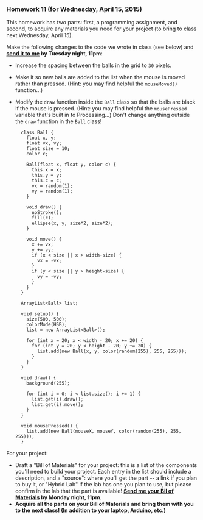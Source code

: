 ### Homework 11 (for Wednesday, April 15, 2015)

This homework has two parts: first, a programming assignment, and second, to acquire any materials you need for your project (to bring to class next Wednesday, April 15).

Make the following changes to the code we wrote in class (see below) and **[send it to me](mailto:jzamfirescupereira@cca.edu) by Tuesday night, 11pm**:
- Increase the spacing between the balls in the grid to `30` pixels.
- Make it so new balls are added to the list when the mouse is moved rather than pressed. (Hint: you may find helpful the `mouseMoved()` function...)
- Modify the `draw` function inside the `Ball` class so that the balls are black if the mouse is pressed. (Hint: you may find helpful the `mousePressed` variable that's built in to Processing...) Don't change anything outside the `draw` function in the `Ball` class!
  
        class Ball {
          float x, y;
          float vx, vy;
          float size = 10;
          color c;
  
          Ball(float x, float y, color c) {
            this.x = x;
            this.y = y;
            this.c = c;
            vx = random(1);
            vy = random(1);
          }
  
          void draw() {
            noStroke();
            fill(c);
            ellipse(x, y, size*2, size*2);
          }
  
          void move() {
            x += vx;
            y += vy;
            if (x < size || x > width-size) {
              vx = -vx;
            }
            if (y < size || y > height-size) {
              vy = -vy;
            }
          }
        }

        ArrayList<Ball> list;

        void setup() {
          size(500, 500);
          colorMode(HSB);
          list = new ArrayList<Ball>();

          for (int x = 20; x < width - 20; x += 20) {      
            for (int y = 20; y < height - 20; y += 20) {
              list.add(new Ball(x, y, color(random(255), 255, 255)));
            }    
          }
        }

        void draw() {
          background(255);
  
          for (int i = 0; i < list.size(); i += 1) {
            list.get(i).draw();
            list.get(i).move();    
          }
        }

        void mousePressed() {
          list.add(new Ball(mouseX, mouseY, color(random(255), 255, 255)));
        }

For your project:
- Draft a "Bill of Materials" for your project: this is a list of the components you'll need to build your project. Each entry in the list should include a description, and a "source": where you'll get the part -- a link if you plan to buy it, or "Hybrid Lab" if the lab has one you plan to use, but please confirm in the lab that the part is available! 
  **[Send me your Bil of Materials](mailto:jzamfirescupereira@cca.edu) by Monday night, 11pm**.
- **Acquire all the parts on your Bill of Materials and bring them with you to the next class! (In addition to your laptop, Arduino, etc.)**